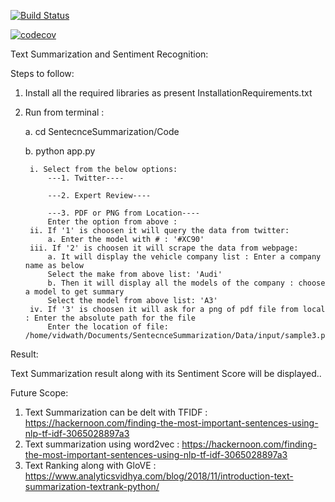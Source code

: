 [![Build Status](https://travis-ci.org/VidwathRHebse/SentenceSummarization.svg?branch=master)](https://travis-ci.org/VidwathRHebse/SentenceSummarization)

[![codecov](https://codecov.io/gh/VidwathRHebse/SentenceSummarization/branch/master/graph/badge.svg)](https://codecov.io/gh/VidwathRHebse/SentenceSummarization)

Text Summarization and Sentiment Recognition:

Steps to follow:

1. Install all the required libraries as present InstallationRequirements.txt
2. Run from terminal :

   a. cd SentecnceSummarization/Code

   b. python app.py
   	   
   	    i. Select from the below options:
   	   		---1. Twitter----

			---2. Expert Review----

			---3. PDF or PNG from Location----
			Enter the option from above : 
		ii. If '1' is choosen it will query the data from twitter:
			a. Enter the model with # : '#XC90'
		iii. If '2' is choosen it will scrape the data from webpage:
			a. It will display the vehicle company list : Enter a company name as below
			Select the make from above list: 'Audi'
			b. Then it will display all the models of the company : choose a model to get summary
			Select the model from above list: 'A3'
		iv. If '3' is choosen it will ask for a png of pdf file from local : Enter the absolute path for the file
			Enter the location of file: /home/vidwath/Documents/SentecnceSummarization/Data/input/sample3.pdf



Result:

Text Summarization result along with its Sentiment Score will be displayed..

Future Scope:

1. Text Summarization can be delt with TFIDF : https://hackernoon.com/finding-the-most-important-sentences-using-nlp-tf-idf-3065028897a3
2. Text summarization using word2vec : https://hackernoon.com/finding-the-most-important-sentences-using-nlp-tf-idf-3065028897a3
3. Text Ranking along with GloVE : https://www.analyticsvidhya.com/blog/2018/11/introduction-text-summarization-textrank-python/

